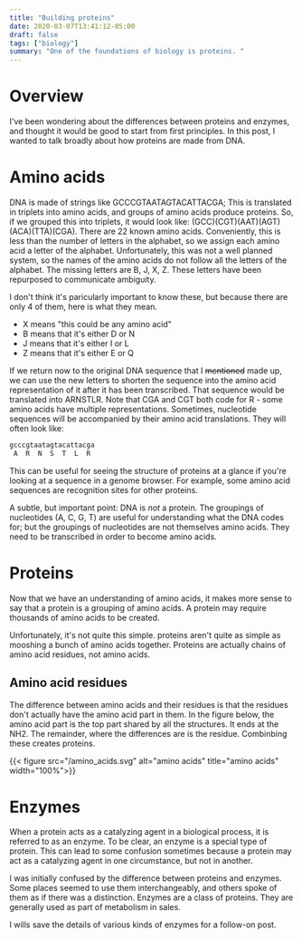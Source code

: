 ```yaml
---
title: "Building proteins"
date: 2020-03-07T13:41:12-05:00
draft: false
tags: ["biology"]
summary: "One of the foundations of biology is proteins. "
---
```


# Overview

I've been wondering about the differences between proteins and enzymes, and thought it would be good to start from first principles. In this post, I wanted to talk broadly about how proteins are made from DNA.

# Amino acids

DNA is made of strings like GCCCGTAATAGTACATTACGA; This is translated in triplets into amino acids, and groups of amino acids produce proteins. So, if we grouped this into triplets, it would look like: (GCC)(CGT)(AAT)(AGT)(ACA)(TTA)(CGA). There are 22 known amino acids. Conveniently, this is less than the number of letters in the alphabet, so we assign each amino acid a letter of the alphabet. Unfortunately, this was not a well planned system, so the names of the amino acids do not follow all the letters of the alphabet. The missing letters are B, J, X, Z. These letters have been repurposed to communicate ambiguity.

I don't think it's paricularly important to know these, but because there are only 4 of them, here is what they mean.

* X means "this could be any amino acid"
* B means that it's either D or N
* J means that it's either I or L
* Z means that it's either E or Q

If we return now to the original DNA sequence that I ~~mentioned~~ made up, we can use the new letters to shorten the sequence into the amino acid representation of it after it has been transcribed. That sequence would be translated into ARNSTLR. Note that CGA and CGT both code for R - some amino acids have multiple representations. Sometimes, nucleotide sequences will be accompanied by their amino acid translations. They will often look like:

```bash
gcccgtaatagtacattacga
 A  R  N  S  T  L  R 
```

This can be useful for seeing the structure of proteins at a glance if you're looking at a sequence in a genome browser. For example, some amino acid sequences are recognition sites for other proteins.

A subtle, but important point: DNA is _not_ a protein. The groupings of nucleotides (A, C, G, T) are useful for understanding what the DNA codes for; but the groupings of nucleotides are not themselves amino acids. They need to be transcribed in order to become amino acids.

# Proteins

Now that we have an understanding of amino acids, it makes more sense to say that a protein is a grouping of amino acids. A protein may require thousands of amino acids to be created.

Unfortunately, it's not quite this simple. proteins aren't quite as simple as mooshing a bunch of amino acids together. Proteins are actually chains of amino acid residues, not amino acids.

## Amino acid residues

The difference between amino acids and their residues is that the residues don't actually have the amino acid part in them. In the figure below, the amino acid part is the top part shared by all the structures. It ends at the NH2. The remainder, where the differences are is the residue. Combinbing these creates proteins.

{{< figure src="/amino_acids.svg" alt="amino acids" title="amino acids" width="100%">}}

# Enzymes

When a protein acts as a catalyzing agent in a biological process, it is referred to as an enzyme. To be clear, an enzyme is a special type of protein.  This can lead to some confusion sometimes because a protein may act as a catalyzing agent in one circumstance, but not in another. 

I was initially confused by the difference between proteins and enzymes. Some places seemed to use them interchangeably, and others spoke of them as if there was a distinction.  Enzymes are a class of proteins. They are generally used as part of metabolism in sales.

I wills save the details of various kinds of enzymes for a follow-on post.

